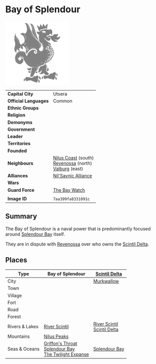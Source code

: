 # Bay of Splendour

<img src="https://raw.githubusercontent.com/jesskelsall/astarus-images/main/symbols/7aa399fa8331091c.png" height="200" />

|||
| --- | --- |
| **Capital City** | Utsera | civilisation.2
| **Official Languages** | Common |
| **Ethnic Groups** | |
| **Religion** | |
| **Demonyms** | |
| **Government** | |
| **Leader** | |
| **Territories** | |
| **Founded** | |
| **Neighbours** | [Nilus Coast](nilus-coast.md) (south)<br>[Revenossa](revenossa.md) (north)<br>[Valburg](valburg.md) (east) |
| **Alliances** | [Nil'Savnic Alliance](../nilsavnic-alliance.md) |
| **Wars** | |
| **Guard Force** | [The Bay Watch](../../../organisations/guards/the-bay-watch.md) |
|||
| **Image ID** | `7aa399fa8331091c` |

## Summary

The Bay of Splendour is a naval power that is predominantly focused around [Splendour Bay](../../../places/seas-oceans/splendour-bay.md) itself.

They are in dispute with [Revenossa](revenossa.md) over who owns the [Scintil Delta](../../../places/rivers-lakes/scintil-delta.md).

## Places

| Type | Bay of Splendour | [Scintil Delta](../../../places/rivers-lakes/scintil-delta.md) |
| --- | --- | --- |
| City | | [Murkwallow](../../../places/cities/murkwallow.md) |
| Town | | |
| Village | | |
| Fort | | |
| Road | | |
| Forest | | |
| Rivers & Lakes | [River Scintil](../../../places/rivers-lakes/river-scintil.md) | [River Scintil](../../../places/rivers-lakes/river-scintil.md)<br>[Scintil Delta](../../../places/rivers-lakes/scintil-delta.md) |
| Mountains | [Nilus Peaks](../../../places/mountains/nilus-peaks.md) | |
| Seas & Oceans | [Griffon's Throat](../../../places/seas-oceans/griffons-throat.md)<br>[Splendour Bay](../../../places/seas-oceans/splendour-bay.md)<br>[The Twilight Expanse](../../../places/seas-oceans/the-twilight-expanse.md) | [Splendour Bay](../../../places/seas-oceans/splendour-bay.md) |
